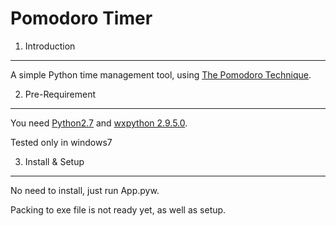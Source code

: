 Pomodoro Timer
=========================

1. Introduction
-----------------
A simple Python time management tool, using [The Pomodoro Technique](http://www.pomodorotechnique.com).

2. Pre-Requirement
--------------------
You need [Python2.7](http://www.python.org) and [wxpython 2.9.5.0](http://www.wxpython.org).

Tested only in windows7

3. Install & Setup
--------------------
No need to install, just run App.pyw.

Packing to exe file is not ready yet, as well as setup.
